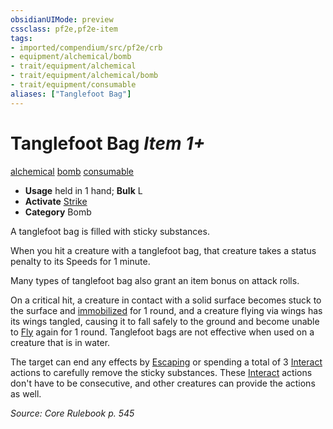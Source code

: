 ```yaml
---
obsidianUIMode: preview
cssclass: pf2e,pf2e-item
tags:
- imported/compendium/src/pf2e/crb
- equipment/alchemical/bomb
- trait/equipment/alchemical
- trait/equipment/alchemical/bomb
- trait/equipment/consumable
aliases: ["Tanglefoot Bag"]
---
```

# Tanglefoot Bag *Item 1+*  
[alchemical](alchemical.md)  [bomb](bomb.md)  [consumable](consumable.md)  

- **Usage** held in 1 hand; **Bulk** L
- **Activate** [Strike](strike.md)
- **Category** Bomb

A tanglefoot bag is filled with sticky substances.

When you hit a creature with a tanglefoot bag, that creature takes a status penalty to its Speeds for 1 minute.

Many types of tanglefoot bag also grant an item bonus on attack rolls.

On a critical hit, a creature in contact with a solid surface becomes stuck to the surface and [immobilized](conditions.md#Immobilized) for 1 round, and a creature flying via wings has its wings tangled, causing it to fall safely to the ground and become unable to [Fly](rules/actions/fly.md) again for 1 round. Tanglefoot bags are not effective when used on a creature that is in water.

The target can end any effects by [Escaping](escape.md) or spending a total of 3 [Interact](interact.md) actions to carefully remove the sticky substances. These [Interact](interact.md) actions don't have to be consecutive, and other creatures can provide the actions as well.

*Source: Core Rulebook p. 545*